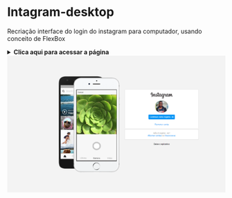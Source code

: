 # Intagram-desktop
Recriação interface do login do  instagram para computador, usando conceito de FlexBox
<details>
    <summary><strong>Clica aqui para acessar a página </strong></summary>
    <br />
    <p align="justify">
https://afonso-sk.github.io/Intagram-desktop/
    </p>
</details>
<img src= "https://github.com/Afonso-sk/Intagram-desktop/blob/master/imagens/imginst.PNG">
